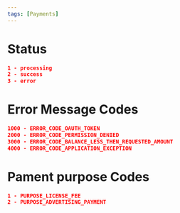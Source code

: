 ```yaml
---
tags: [Payments]
---
```


# Status

```json
1 - processing
2 - success
3 - error
```

# Error Message Codes

```json
1000 - ERROR_CODE_OAUTH_TOKEN
2000 - ERROR_CODE_PERMISSION_DENIED
3000 - ERROR_CODE_BALANCE_LESS_THEN_REQUESTED_AMOUNT
4000 - ERROR_CODE_APPLICATION_EXCEPTION    
```

# Pament purpose Codes

```json
1 - PURPOSE_LICENSE_FEE
2 - PURPOSE_ADVERTISING_PAYMENT 
```